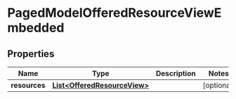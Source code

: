 

# PagedModelOfferedResourceViewEmbedded


## Properties

| Name | Type | Description | Notes |
|------------ | ------------- | ------------- | -------------|
|**resources** | [**List&lt;OfferedResourceView&gt;**](OfferedResourceView.md) |  |  [optional] |



